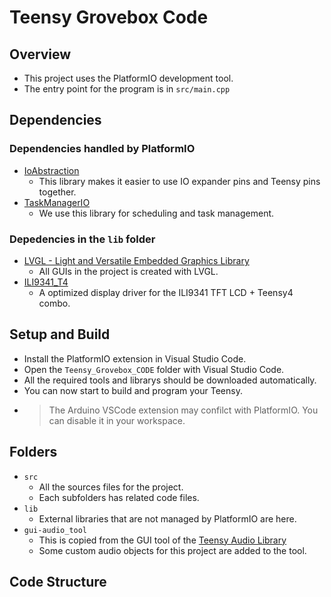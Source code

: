 # Teensy Grovebox Code
## Overview
- This project uses the PlatformIO development tool.
- The entry point for the program is in `src/main.cpp`
## Dependencies
### Dependencies handled by PlatformIO
- [IoAbstraction](https://github.com/davetcc/IoAbstraction)
    - This library makes it easier to use IO expander pins and Teensy pins together.
- [TaskManagerIO](https://github.com/davetcc/TaskManagerIO)
    - We use this library for scheduling and task management.
### Depedencies in the `lib` folder
- [LVGL - Light and Versatile Embedded Graphics Library](https://lvgl.io/)
    - All GUIs in the project is created with LVGL.
- [ILI9341_T4](https://www.facebook.com/messages/t/2665967166826350)
    - A optimized display driver for the ILI9341 TFT LCD + Teensy4 combo.
## Setup and Build
- Install the PlatformIO extension in Visual Studio Code.
- Open the `Teensy_Grovebox_CODE` folder with Visual Studio Code.
- All the required tools and librarys should be downloaded automatically.
- You can now start to build and program your Teensy.
- > The Arduino VSCode extension may confilct with PlatformIO. You can disable it in your workspace.
## Folders
- `src`
    - All the sources files for the project.
    - Each subfolders has related code files.
- `lib`
    - External libraries that are not managed by PlatformIO are here.
- `gui-audio_tool`
    - This is copied from the GUI tool of the  [Teensy Audio Library](https://github.com/PaulStoffregen/Audio)
    - Some custom audio objects for this project are added to the tool.
## Code Structure